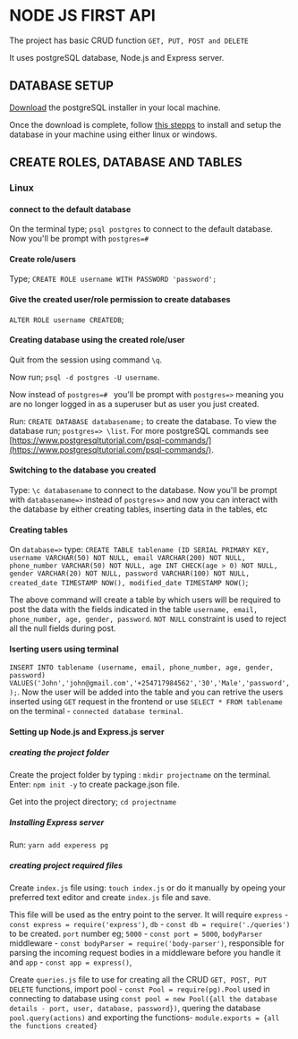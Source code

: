 # NODE JS FIRST API
The project has basic CRUD function `GET, PUT, POST and DELETE`

It uses postgreSQL database, Node.js and Express server.

## DATABASE SETUP
[Download](https://www.postgresql.org/download/) the postgreSQL installer in your local machine.

Once the download is complete, follow [this stepps](https://www.w3resource.com/PostgreSQL/install-postgresql-on-linux-and-windows.php) to install and setup the database in your machine using either linux or windows.

## CREATE ROLES, DATABASE AND TABLES

### Linux
#### connect to the default database
On the terminal type; `psql postgres` to connect to the default database. Now you'll be prompt with  `postgres=#`
####  Create role/users
Type; `CREATE ROLE username WITH PASSWORD 'password';`

#### Give the created user/role permission to create databases
`ALTER ROLE username CREATEDB`;

#### Creating database using the created role/user
Quit from the session using command `\q`.

Now run; `psql -d postgres -U username`.

Now instead of `postgres=# ` you'll be prompt with `postgres=>` meaning you are no longer logged in as a superuser but as user you just created.

Run: `CREATE DATABASE databasename;` to create the database.
To view the database run; `postgres=> \list`. For more postgreSQL commands see [https://www.postgresqltutorial.com/psql-commands/](https://www.postgresqltutorial.com/psql-commands/).

#### Switching to the database you created
Type: `\c databasename` to connect to the database. Now you'll be prompt with `databasename=>` instead of `postgres=>` and now you can interact with the database by either creating tables, inserting data in the tables, etc

#### Creating tables
On `database=>` type: `CREATE TABLE tablename (ID SERIAL PRIMARY KEY, username VARCHAR(50) NOT NULL, email VARCHAR(200) NOT NULL, phone_number VARCHAR(50) NOT NULL, age INT CHECK(age > 0) NOT NULL, gender VARCHAR(20) NOT NULL, password VARCHAR(100) NOT NULL, created_date TIMESTAMP NOW(), modified_date TIMESTAMP NOW()`;

The above command will create a table by which users will be required to post the data with the fields indicated in the table `username, email, phone_number, age, gender, password`. `NOT NULL` constraint is used to reject all the null fields during post.

#### Iserting users using terminal
`INSERT INTO tablename (username, email, phone_number, age, gender, password) VALUES('John','john@gmail.com','+254717984562','30','Male','password',);`. Now the user will be added into the table and you can retrive the users inserted using `GET` request in the frontend or use `SELECT * FROM tablename` on the terminal -  `connected database terminal`.

#### Setting up Node.js and Express.js server
##### creating the project folder
Create the project folder by typing : `mkdir projectname` on the terminal.
Enter: `npm init -y` to create package.json file.

Get into the project directory; `cd projectname`

##### Installing Express server
Run: `yarn add experess pg`

##### creating project required files
Create `index.js` file using: `touch index.js` or do it manually by opeing your preferred text editor and create `index.js` file and save. 

This file will be used as the entry point to the server. It will require `express` - `const express = require('express')`, `db` - `const db = require('./queries')` to be created. `port` number eg; `5000` - `const port = 5000`, `bodyParser` middleware  - `const bodyParser = require('body-parser')`, responsible for parsing the incoming request bodies in a middleware before you handle it and  `app` - `const app = express()`,

Create `queries.js` file to use for creating all the CRUD `GET, POST, PUT DELETE` functions, import pool - `const Pool = require(pg).Pool` used in connecting to database using `const pool = new Pool({all the database details - port, user, database, password})`, quering the database `pool.query(actions)` and exporting the functions- `module.exports = {all the functions created}`





